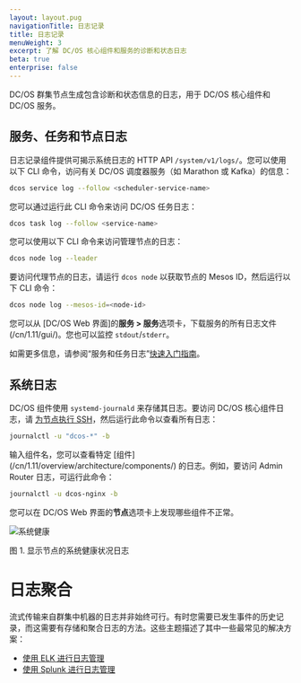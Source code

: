 ```yaml
---
layout: layout.pug
navigationTitle: 日志记录
title: 日志记录
menuWeight: 3
excerpt: 了解 DC/OS 核心组件和服务的诊断和状态日志
beta: true
enterprise: false
---
```


DC/OS 群集节点生成包含诊断和状态信息的日志，用于 DC/OS 核心组件和 DC/OS 服务。

## 服务、任务和节点日志

日志记录组件提供可揭示系统日志的 HTTP API `/system/v1/logs/`。您可以使用以下 CLI 命令，访问有关 DC/OS 调度器服务（如 Marathon 或 Kafka）的信息：

```bash
dcos service log --follow <scheduler-service-name>
```

您可以通过运行此 CLI 命令来访问 DC/OS 任务日志：

```bash
dcos task log --follow <service-name>
```

您可以使用以下 CLI 命令来访问管理节点的日志：

```bash
dcos node log --leader
```

要访问代理节点的日志，请运行 `dcos node` 以获取节点的 Mesos ID，然后运行以下 CLI 命令：

```bash
dcos node log --mesos-id=<node-id>
```

您可以从 [DC/OS Web 界面]的**服务 > 服务**选项卡，下载服务的所有日志文件(/cn/1.11/gui/)。您也可以监控 `stdout`/`stderr`。

如需更多信息，请参阅“服务和任务日志”[快速入门指南](/cn/1.11/monitoring/logging/quickstart/)。

## 系统日志

DC/OS 组件使用 `systemd-journald` 来存储其日志。要访问 DC/OS 核心组件日志，请 [为节点执行 SSH][5]，然后运行此命令以查看所有日志：

```bash
journalctl -u "dcos-*" -b
```

输入组件名，您可以查看特定 [组件] (/cn/1.11/overview/architecture/components/) 的日志。例如，要访问 Admin Router 日志，可运行此命令：

```bash
journalctl -u dcos-nginx -b
```

您可以在 DC/OS Web 界面的**节点**选项卡上发现哪些组件不正常。

![系统健康](/cn/1.11/img/ui-system-health-logging.png)

图 1. 显示节点的系统健康状况日志

# 日志聚合

流式传输来自群集中机器的日志并非始终可行。有时您需要已发生事件的历史记录，而这需要有存储和聚合日志的方法。这些主题描述了其中一些最常见的解决方案：

- [使用 ELK 进行日志管理](/cn/1.11/monitoring/logging/aggregating/elk/)
- [使用 Splunk 进行日志管理](/cn/1.11/monitoring/logging/aggregating/splunk/)

[5]: /1.11/administering-clusters/sshcluster/
